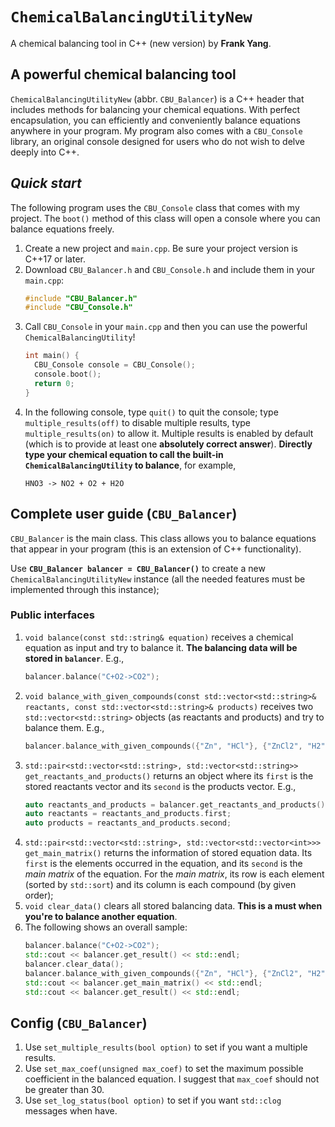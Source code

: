 # `ChemicalBalancingUtilityNew`
A chemical balancing tool in C++ (new version) by **Frank Yang**. 

## A powerful chemical balancing tool
`ChemicalBalancingUtilityNew` (abbr. `CBU_Balancer`) is a C++ header that includes methods for balancing your chemical equations. With perfect encapsulation, you can efficiently and conveniently balance equations anywhere in your program. My program also comes with a `CBU_Console` library, an original console designed for users who do not wish to delve deeply into C++.

## _Quick start_
The following program uses the `CBU_Console` class that comes with my project. The `boot()` method of this class will open a console where you can balance equations freely.
1. Create a new project and `main.cpp`. Be sure your project version is C++17 or later.
2. Download `CBU_Balancer.h` and `CBU_Console.h` and include them in your `main.cpp`:
   ```cpp
   #include "CBU_Balancer.h"
   #include "CBU_Console.h"
   ```
3. Call `CBU_Console` in your `main.cpp` and then you can use the powerful `ChemicalBalancingUtility`!
   ```cpp
   int main() {
     CBU_Console console = CBU_Console();
     console.boot();
     return 0;
   }
   ```
4. In the following console, type `quit()` to quit the console; type `multiple_results(off)` to disable multiple results, type `multiple_results(on)` to allow it. Multiple results is enabled by default (which is to provide at least one **absolutely correct answer**). **Directly type your chemical equation to call the built-in `ChemicalBalancingUtility` to balance**, for example,
   ```
   HNO3 -> NO2 + O2 + H2O
   ```


## Complete user guide (`CBU_Balancer`)
`CBU_Balancer` is the main class. This class allows you to balance equations that appear in your program (this is an extension of C++ functionality).

Use **`CBU_Balancer balancer = CBU_Balancer()`** to create a new `ChemicalBalancingUtilityNew` instance (all the needed features must be implemented through this instance);

### Public interfaces
1. `void balance(const std::string& equation)` receives a chemical equation as input and try to balance it. **The balancing data will be stored in `balancer`**. E.g.,
   ```cpp
   balancer.balance("C+O2->CO2");
   ```
2. `void balance_with_given_compounds(const std::vector<std::string>& reactants, const std::vector<std::string>& products)` receives two `std::vector<std::string>` objects (as reactants and products) and try to balance them. E.g.,
   ```cpp
   balancer.balance_with_given_compounds({"Zn", "HCl"}, {"ZnCl2", "H2"});
   ```
3. `std::pair<std::vector<std::string>, std::vector<std::string>> get_reactants_and_products()` returns an object where its `first` is the stored reactants vector and its `second` is the products vector. E.g.,
   ```cpp
   auto reactants_and_products = balancer.get_reactants_and_products();
   auto reactants = reactants_and_products.first;
   auto products = reactants_and_products.second;
   ```
4. `std::pair<std::vector<std::string>, std::vector<std::vector<int>>> get_main_matrix()` returns the information of stored equation data. Its `first` is the elements occurred in the equation, and its `second` is the _main matrix_ of the equation. For the _main matrix_, its row is each element (sorted by `std::sort`) and its column is each compound (by given order);
5. `void clear_data()` clears all stored balancing data. **This is a must when you're to balance another equation**. 
6. The following shows an overall sample:
   ```cpp
   balancer.balance("C+O2->CO2");
   std::cout << balancer.get_result() << std::endl;
   balancer.clear_data();
   balancer.balance_with_given_compounds({"Zn", "HCl"}, {"ZnCl2", "H2"});
   std::cout << balancer.get_main_matrix() << std::endl;
   std::cout << balancer.get_result() << std::endl;
   ```

## Config (`CBU_Balancer`)
1. Use `set_multiple_results(bool option)` to set if you want a multiple results.
2. Use `set_max_coef(unsigned max_coef)` to set the maximum possible coefficient in the balanced equation. I suggest that `max_coef` should not be greater than 30.
3. Use `set_log_status(bool option)` to set if you want `std::clog` messages when have. 

